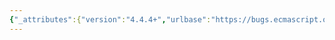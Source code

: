 ```yaml
---
{"_attributes":{"version":"4.4.4+","urlbase":"https://bugs.ecmascript.org/","maintainer":"dherman@mozilla.com"},"bug":{"bug_id":501,"creation_ts":"2012-07-11 17:44:00 -0700","short_desc":"Issues in section 7.6, Identifier Names and Identifiers","delta_ts":"2014-07-20 22:56:24 -0700","product":"Draft for 6th Edition","component":"technical issue","version":"Rev 9: July 8, 2012 Draft","rep_platform":"All","op_sys":"All","bug_status":"VERIFIED","resolution":"FIXED","priority":"Normal","bug_severity":"normal","everconfirmed":true,"reporter":{"uid":"ecmascriptbugs","name":"Norbert"},"assigned_to":{"uid":"allen","name":"Allen Wirfs-Brock"},"long_desc":[{"commentid":1276,"comment_count":0,"who":{"uid":"ecmascriptbugs","name":"Norbert"},"bug_when":"2012-07-11 17:44:52 -0700","thetext":"(1) First line: \"Identifer\" -> \"Identifier\"\n\n(2) Same line: \"DefaultIdentifier\" -> \"Default Identifier\"\n\n(3) Why is the second paragraph now a note? This all looks normative to me.\n\n(4) Third paragraph and syntax: Pairs of old-style Unicode escape sequences that can be interpreted as representing supplementary characters must be. See bug 469 comment 4.\n\n(5) Fifth paragraph, 3.0 should be changed to 5.1. See discussion of §7.6 in\nhttps://mail.mozilla.org/pipermail/es-discuss/2012-July/024055.html\n\n(6) Syntax: IdentifierPart must include $, _, \\UnicodeEscapeSequence\n\n(7) Syntax: IdentifierIDContinue -> UnicodeIDContinue\n\n(8) Syntax, second occurrence of: UnicodeIDStart -> UnicodeIDContinue"},{"commentid":1572,"comment_count":1,"who":{"uid":"allen","name":"Allen Wirfs-Brock"},"bug_when":"2012-08-30 16:51:10 -0700","thetext":"(In reply to comment #0)\n\n> \n> (3) Why is the second paragraph now a note? This all looks normative to me.\n\nBecause the actual normative spec. is provided by the BNF.  This is a redundant prose summary of what the BNF says, hence it should be a note"},{"commentid":2076,"comment_count":2,"who":{"uid":"allen","name":"Allen Wirfs-Brock"},"bug_when":"2012-10-25 18:40:02 -0700","thetext":"Items 1-3 and6-9 have been corrected in the draft.\n\n4 is still controversial \n\n5 is semi controversial and in the rev 11 draft has been turned into an informative note."},{"commentid":5909,"comment_count":3,"who":{"uid":"allen","name":"Allen Wirfs-Brock"},"bug_when":"2013-10-18 15:32:42 -0700","thetext":"(5) the note was deleted in rev19.\n\n(4) bug 469 explains what is in the spec and will remain unless somebody can find a consensus to do otherwise."},{"commentid":9435,"comment_count":4,"who":{"uid":"ecmascriptbugs","name":"Norbert"},"bug_when":"2014-07-20 22:56:24 -0700","thetext":"Verified in rev 26 draft, except for (3), where Allen's explanation is sufficient, and (4), which is tracked in bug 469."}]}}
---
```

